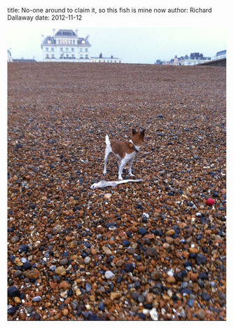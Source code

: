 
title: No-one around to claim it, so this fish is mine now
author: Richard Dallaway
date: 2012-11-12

<div>
<a href="/media/2012-11-12 16.07.44.jpg">
<img width="500" src="/media/2012-11-12 16.07.44.jpg.500.jpg" height="670"></img>
</a>
</div>

    